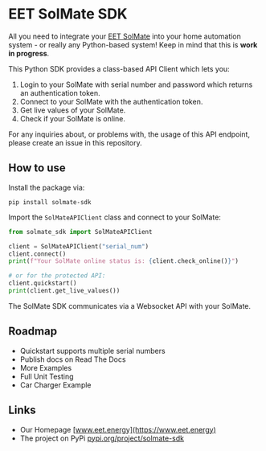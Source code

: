 # EET SolMate SDK

All you need to integrate your [EET SolMate](https://www.eet.energy) into your home automation system - or really any Python-based system!
Keep in mind that this is **work in progress**.

This Python SDK provides a class-based API Client which lets you:

1. Login to your SolMate with serial number and password which returns an authentication token.
2. Connect to your SolMate with the authentication token.
3. Get live values of your SolMate.
4. Check if your SolMate is online.

For any inquiries about, or problems with, the usage of this API endpoint, please create an issue in this repository.

## How to use

Install the package via:

`pip install solmate-sdk`

Import the `SolMateAPIClient` class and connect to your SolMate:

```python
from solmate_sdk import SolMateAPIClient

client = SolMateAPIClient("serial_num")
client.connect()
print(f"Your SolMate online status is: {client.check_online()}")

# or for the protected API:
client.quickstart()
print(client.get_live_values())
```

The SolMate SDK communicates via a Websocket API with your SolMate.

## Roadmap

- Quickstart supports multiple serial numbers
- Publish docs on Read The Docs
- More Examples
- Full Unit Testing
- Car Charger Example

## Links

- Our Homepage [www.eet.energy](https://www.eet.energy)
- The project on PyPi [pypi.org/project/solmate-sdk](https://pypi.org/project/solmate-sdk/)
